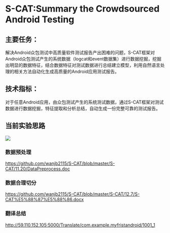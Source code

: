 
# S-CAT:Summary the Crowdsourced Android Testing


## 主要任务：
解决Android众包测试中高质量软件测试报告产出困难的问题，S-CAT框架对Android众包测试产生的系统数据（logcat和event数据集）进行数据挖掘，挖掘出明显的数据特征，结合数据特征对测试数据进行总结建立模型，利用自然语言处理的相关方法自动化生成高质量的Android应用测试报告。
## 技术指标：
对于任意Android应用，由众包测试产生的系统测试数据，通过S-CAT框架对测试数据进行数据挖掘，特征提取和分析总结，自动生成一份完整可靠的测试报告。


## 当前实验思路
<img src=https://raw.githubusercontent.com/wanjb2115/S-CAT/master/process.png align=center />

### 数据预处理

https://github.com/wanjb2115/S-CAT/blob/master/S-CAT/11.20/DataPreprocess.doc

### 数据合理切分

https://github.com/wanjb2115/S-CAT/blob/master/S-CAT/12.7/S-CAT%E5%88%87%E5%88%86.docx


### 翻译总结

http://59.110.152.105:5000/Translate/com.example.myfristandroid/1001_1
